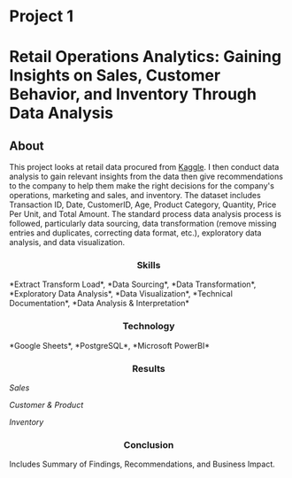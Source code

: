 # Project 1 
# Retail Operations Analytics: Gaining Insights on Sales, Customer Behavior, and Inventory Through Data Analysis

## About 

This project looks at retail data procured from [Kaggle](https://www.kaggle.com/datasets/mohammadtalib786/retail-sales-dataset/data). I then conduct data analysis to gain relevant insights from the data then give recommendations to the company to help them make the right decisions for the company's operations, marketing and sales, and inventory. The dataset includes Transaction ID, Date, CustomerID, Age, Product Category, Quantity, Price Per Unit, and Total Amount. The standard process data analysis process is followed, particularly data sourcing, data transformation (remove missing entries and duplicates, correcting data format, etc.), exploratory data analysis, and data visualization.

<h3 style="text-align: center;">Skills</h3>
*Extract Transform Load*, *Data Sourcing*, *Data Transformation*, *Exploratory Data Analysis*, *Data Visualization*, *Technical Documentation*, *Data Analysis & Interpretation*

<h3 style="text-align: center;">Technology</h3> 
*Google Sheets*, *PostgreSQL*, *Microsoft PowerBI*

<h3 style="text-align: center;">Results</h3>

*Sales*

*Customer & Product*

*Inventory*

<h3 style="text-align: center;">Conclusion</h3>

 Includes Summary of Findings, Recommendations, and Business Impact.
